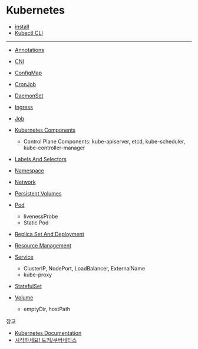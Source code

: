 # Kubernetes

- [install](Install/README.md)
- [Kubectl CLI](Kubectl-CLI/Kubectl-CLI.md) 

---

* [Annotations](Annotations/Annotations.md) 
* [CNI](CNI/CNI.md)
* [ConfigMap](ConfigMap/ConfigMap.md) 
* [CronJob](CronJob/CronJob.md) 
* [DaemonSet](DaemonSet/DaemonSet.md)
* [Ingress](Ingress/Ingress.md)
* [Job](Job/Job.md)
* [Kubernetes Components](Kubernetes-Components/Kubernetes-Components.md)
  * Control Plane Components: kube-apiserver, etcd, kube-scheduler, kube-controller-manager
* [Labels And Selectors](Labels-And-Selectors/Labels-And-Selectors.md) 
* [Namespace](Namespace/Namespace.md)
* [Network](Network/Network.md)
* [Persistent Volumes](Persistent-Volumes/Persistent-Volumes.md) 
* [Pod](Pod/Pod.md)
  * livenessProbe
  * Static Pod

* [Replica Set And Deployment](Replica-Set-And-Deployment/Replica-Set-And-Deployment.md)
* [Resource Management](Resource-Management/Resource-Management.md) 
* [Service](Service/Service.md)
  * ClusterIP, NodePort, LoadBalancer, ExternalName
  * kube-proxy

* [StatefulSet](StatefulSet/StatefulSet.md) 
* [Volume](Volume/Volume.md)
  * emptyDir, hostPath





참고

* [Kubernetes Documentation](https://kubernetes.io/docs/home/)
* [시작하세요! 도커/쿠버네티스](http://www.yes24.com/Product/Goods/84927385)
